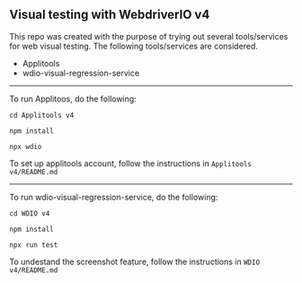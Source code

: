 Visual testing with WebdriverIO v4
-------------------------------------------------------------------------------------------------------------------------------
This repo was created with the purpose of trying out several tools/services for web visual testing. The following tools/services are considered.

- Applitools
- wdio-visual-regression-service
-------------------------------------------------------------------------------------------------------------------------------

To run Applitoos, do the following:

 `cd Applitools v4`
 
 `npm install`
 
 `npx wdio`

To set up applitools account, follow the instructions in `Applitools v4/README.md`

-------------------------------------------------------------------------------------------------------------------------------

To run wdio-visual-regression-service, do the following:

 `cd WDIO v4`
 
 `npm install`
 
 `npx run test`
 
 
 To undestand the screenshot feature, follow the instructions in `WDIO v4/README.md`
